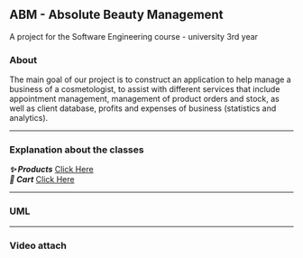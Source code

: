 ## ABM - Absolute Beauty Management

A project for the Software Engineering course - university 3rd year

<!-- First we add the desired plugins and dependecies, such as facebook, google, maven, etc. 
We added more different dependencies of google to enable the user access to 'smart log-in'. 
We enable the user to log-in the app in 3 ways: 1.Facebook account 2.Google account 3.Email account -->
### About   

The main goal of our project is to construct an application to help manage a business of a cosmetologist, to assist with different services that include appointment management, management of product orders and stock, as well as client database, profits and expenses of business (statistics and analytics).

---
  ### Explanation about the classes 

 ***:sparkles: Products*** [Click Here](https://github.com/appeldaniel1998/ABM/tree/master/app/src/main/java/com/example/abm/Products)  
 ***:shopping_cart: Cart*** [Click Here](https://github.com/appeldaniel1998/ABM/tree/master/app/src/main/java/com/example/abm/Products/Cart)


---

### UML 

--- 
### Video attach 
